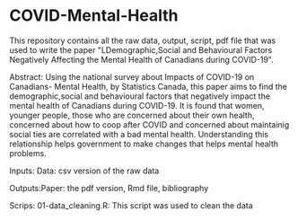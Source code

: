 # COVID-Mental-Health

This repository contains all the raw data, output, script, pdf file that was used to write the paper "LDemographic,Social and Behavioural Factors Negatively Affecting the Mental Health of Canadians during COVID-19".

Abstract: Using the national survey about Impacts of COVID-19 on Canadians- Mental Health, by Statistics Canada, this paper aims to find the demographic,social and behavioural factors that negatively impact the mental health of Canadians during COVID-19. It is found that women, younger people, those who are concerned about their own health, concerned about how to coop after COVID and concerned about maintainig social ties are correlated with a bad mental health. Understanding this relationship helps government to make changes that helps mental health problems.

Inputs: Data: csv version of the raw data

Outputs:Paper: the pdf version, Rmd file, bibliography

Scrips: 
01-data_cleaning.R: This script was used to clean the data
